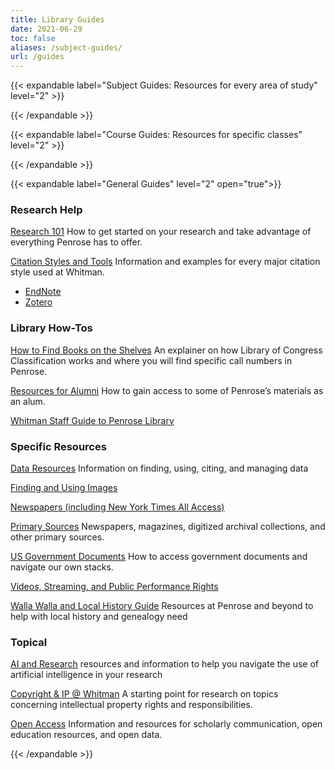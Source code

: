 ```yaml
---
title: Library Guides
date: 2021-06-29
toc: false
aliases: /subject-guides/
url: /guides
---
```

{{< expandable label="Subject Guides: Resources for every area of study" level="2" >}}

<script>springshare_widget_config_1625005695222 = { path: 'guides' };</script><div id="s-lg-widget-1625005695222"></div><script>!function(d,s,id){var js,fjs=d.getElementsByTagName(s)[0],p=/^http:/.test(d.location)?'http':'https';if(!d.getElementById(id)){js=d.createElement(s);js.id=id;js.src=p+"://lgapi-us.libapps.com/widgets.php?site_id=689&widget_type=1&search_terms=&search_match=2&sort_by=name&list_format=1&drop_text=Select+a+Guide...&output_format=1&load_type=2&enable_description=0&enable_group_search_limit=0&enable_subject_search_limit=0&guide_types%5B0%5D=3&widget_title=Guide+List&widget_height=250&widget_width=100%25&widget_link_color=2954d1&widget_embed_type=1&num_results=0&enable_more_results=1&window_target=2&config_id=1625005695222";fjs.parentNode.insertBefore(js,fjs);}}(document,"script","s-lg-widget-script-1625005695222");</script>

{{< /expandable >}}

{{< expandable label="Course Guides: Resources for specific classes" level="2" >}}

<script>springshare_widget_config_1625005740371 = { path: 'guides' };</script><div id="s-lg-widget-1625005740371"></div><script>!function(d,s,id){var js,fjs=d.getElementsByTagName(s)[0],p=/^http:/.test(d.location)?'http':'https';if(!d.getElementById(id)){js=d.createElement(s);js.id=id;js.src=p+"://lgapi-us.libapps.com/widgets.php?site_id=689&widget_type=1&search_terms=&search_match=2&sort_by=name&list_format=1&drop_text=Select+a+Guide...&output_format=1&load_type=2&enable_description=0&enable_group_search_limit=0&enable_subject_search_limit=0&guide_types%5B0%5D=2&widget_title=Guide+List&widget_height=250&widget_width=100%25&widget_link_color=2954d1&widget_embed_type=1&num_results=0&enable_more_results=1&window_target=2&config_id=1625005740371";fjs.parentNode.insertBefore(js,fjs);}}(document,"script","s-lg-widget-script-1625005740371");</script>

{{< /expandable >}}

{{< expandable label="General Guides" level="2" open="true">}}

### Research Help

[Research 101](https://libguides.whitman.edu/c.php?g=1351470) How to get started on your research and take advantage of everything Penrose has to offer.

[Citation Styles and Tools](https://libguides.whitman.edu/citations) Information and examples for every major citation style used at Whitman.

* [EndNote](https://libguides.whitman.edu/endnote)
* [Zotero](https://libguides.whitman.edu/zotero)

### Library How-Tos

[How to Find Books on the Shelves](https://libguides.whitman.edu/findbooks)
An explainer on how Library of Congress Classification works and where you will find specific call numbers in Penrose.

[Resources for Alumni](https://libguides.whitman.edu/alumni)
How to gain access to some of Penrose’s materials as an alum.

[Whitman Staff Guide to Penrose Library](https://libguides.whitman.edu/staff) 

### Specific Resources

[Data Resources](https://libguides.whitman.edu/dataresources)
Information on finding, using, citing, and managing data

[Finding and Using Images](https://libguides.whitman.edu/images)

[Newspapers (including New York Times All Access)](https://libguides.whitman.edu/newspapers)

[Primary Sources](https://libguides.whitman.edu/primarysources)
Newspapers, magazines, digitized archival collections, and other primary sources.

[US Government Documents](https://libguides.whitman.edu/govdocs)
How to access government documents and navigate our own stacks.

[Videos, Streaming, and Public Performance Rights](https://libguides.whitman.edu/streaming)

[Walla Walla and Local History Guide](https://libguides.whitman.edu/wallawalla)
Resources at Penrose and beyond to help with local history and genealogy need

### Topical

[](https://libguides.whitman.edu/c.php?g=1351470)[AI and Research](https://libguides.whitman.edu/ai) resources and information to help you navigate the use of artificial intelligence in your research

[Copyright & IP @ Whitman](https://libguides.whitman.edu/copyright_ip)
A starting point for research on topics concerning intellectual property rights and responsibilities.

[Open Access](https://libguides.whitman.edu/openaccess)
Information and resources for scholarly communication, open education resources, and open data.[](https://libguides.whitman.edu/govdocs)





{{< /expandable >}}